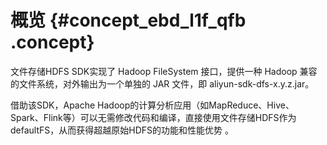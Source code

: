 # 概览 {#concept_ebd_l1f_qfb .concept}

文件存储HDFS SDK实现了 Hadoop FileSystem 接口，提供一种 Hadoop 兼容的文件系统，对外输出为一个单独的 JAR 文件，即 aliyun-sdk-dfs-x.y.z.jar。

借助该SDK，Apache Hadoop的计算分析应用（如MapReduce、Hive、Spark、Flink等）可以无需修改代码和编译，直接使用文件存储HDFS作为 defaultFS，从而获得超越原始HDFS的功能和性能优势 。

